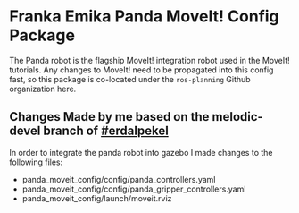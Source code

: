 # Franka Emika Panda MoveIt! Config Package

The Panda robot is the flagship MoveIt! integration robot used in the MoveIt! tutorials.
Any changes to MoveIt! need to be propagated into this config fast, so this package
is co-located under the ``ros-planning`` Github organization here.

## Changes Made by me based on the melodic-devel branch of [#erdalpekel](https://github.com/erdalpekel/panda_moveit_config)

In order to integrate the panda robot into gazebo I made changes to the following files:

* panda_moveit_config/config/panda_controllers.yaml
* panda_moveit_config/config/panda_gripper_controllers.yaml
* panda_moveit_config/launch/moveit.rviz